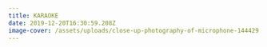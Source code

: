 ```yaml
---
title: KARAOKE
date: 2019-12-20T16:30:59.208Z
image-cover: /assets/uploads/close-up-photography-of-microphone-144429.jpg
---
```


